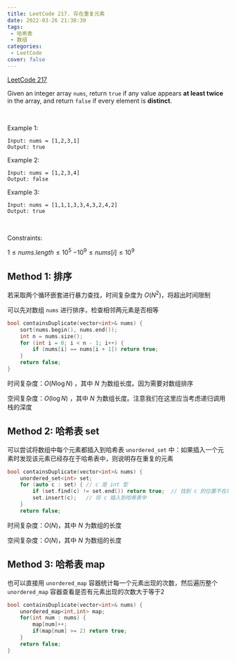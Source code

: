 ```yaml
---
title: LeetCode 217. 存在重复元素
date: 2022-03-26 21:38:39
tags:
 - 哈希表
 - 数组
categories:
 - LeetCode
cover: false
---
```


[LeetCode 217](https://leetcode-cn.com/problems/contains-duplicate/)

Given an integer array `nums`, return `true` if any value appears **at least twice** in the array, and return `false` if every element is **distinct**.

 

Example 1:

    Input: nums = [1,2,3,1]
    Output: true


Example 2:

    Input: nums = [1,2,3,4]
    Output: false


Example 3:

    Input: nums = [1,1,1,3,3,4,3,2,4,2]
    Output: true
 

Constraints:

$1 \le nums.length \le 10^5$
$-10^9 \le nums[i] \le 10^9$


## Method 1: 排序

若采取两个循环嵌套进行暴力查找，时间复杂度为 $O(N^2)$，将超出时间限制

可以先对数组 `nums` 进行排序，检查相邻两元素是否相等

```cpp
bool containsDuplicate(vector<int>& nums) {
    sort(nums.begin(), nums.end());
    int n = nums.size();
    for (int i = 0; i < n - 1; i++) {
        if (nums[i] == nums[i + 1]) return true;
    }
    return false;
}
```

时间复杂度：$O(N \log N)$ ，其中 $N$ 为数组长度。因为需要对数组排序

空间复杂度：$O(\log N)$ ，其中 $N$ 为数组长度。注意我们在这里应当考虑递归调用栈的深度


## Method 2: 哈希表 set
可以尝试将数组中每个元素都插入到哈希表 `unordered_set` 中：如果插入一个元素时发现该元素已经存在于哈希表中，则说明存在重复的元素

```cpp
bool containsDuplicate(vector<int>& nums) {
    unordered_set<int> set;
    for (auto c : set) { // c 是 int 型
        if (set.find(c) != set.end()) return true;  // 找到 c 的位置不在尾后，即，哈希表中存在元素 c
        set.insert(c);   // 将 c 插入到哈希表中
    }
    return false;
```

时间复杂度：$O(N)$，其中 $N$ 为数组的长度

空间复杂度：$O(N)$，其中 $N$ 为数组的长度


## Method 3: 哈希表 map
也可以直接用 `unordered_map` 容器统计每一个元素出现的次数，然后遍历整个 `unordered_map` 容器查看是否有元素出现的次数大于等于2

```cpp
bool containsDuplicate(vector<int>& nums) {
    unordered_map<int,int> map;
    for(int num : nums) {
        map[num]++;
        if(map[num] >= 2) return true;
    }
    return false;
}
```
